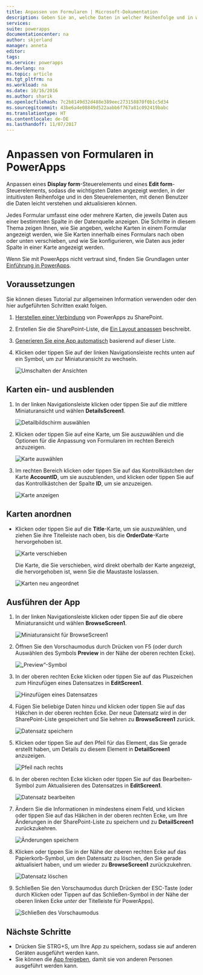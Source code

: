 ```yaml
---
title: Anpassen von Formularen | Microsoft-Dokumentation
description: Geben Sie an, welche Daten in welcher Reihenfolge und in welchen Steuerelementen angezeigt werden sollen.
services: 
suite: powerapps
documentationcenter: na
author: skjerland
manager: anneta
editor: 
tags: 
ms.service: powerapps
ms.devlang: na
ms.topic: article
ms.tgt_pltfrm: na
ms.workload: na
ms.date: 10/16/2016
ms.author: sharik
ms.openlocfilehash: 7c2b8149d32d488e389eec273158870f0b1c5d34
ms.sourcegitcommit: 43be6a4e08849d522aabb6f767a81c092419babc
ms.translationtype: HT
ms.contentlocale: de-DE
ms.lasthandoff: 11/07/2017
---
```

# <a name="customize-forms-in-powerapps"></a>Anpassen von Formularen in PowerApps
Anpassen eines **Display form**-Steuerelements und eines **Edit form**-Steuerelements, sodass die wichtigsten Daten angezeigt werden, in der intuitivsten Reihenfolge und in den Steuerelementen, mit denen Benutzer die Daten leicht verstehen und aktualisieren können.

Jedes Formular umfasst eine oder mehrere Karten, die jeweils Daten aus einer bestimmten Spalte in der Datenquelle anzeigen. Die Schritte in diesem Thema zeigen Ihnen, wie Sie angeben, welche Karten in einem Formular angezeigt werden, wie Sie Karten innerhalb eines Formulars nach oben oder unten verschieben, und wie Sie konfigurieren, wie Daten aus jeder Spalte in einer Karte angezeigt werden.

Wenn Sie mit PowerApps nicht vertraut sind, finden Sie Grundlagen unter [Einführung in PowerApps](getting-started.md).

## <a name="prerequisites"></a>Voraussetzungen
Sie können dieses Tutorial zur allgemeinen Information verwenden oder den hier aufgeführten Schritten exakt folgen.

1. [Herstellen einer Verbindung](connect-to-sharepoint.md) von PowerApps zu SharePoint.
2. Erstellen Sie die SharePoint-Liste, die [Ein Layout anpassen](customize-layout-sharepoint.md) beschreibt.
3. [Generieren Sie eine App automatisch](app-from-sharepoint.md) basierend auf dieser Liste.
4. Klicken oder tippen Sie auf der linken Navigationsleiste rechts unten auf ein Symbol, um zur Miniaturansicht zu wechseln.
   
    ![Umschalten der Ansichten](./media/customize-forms-sharepoint/toggle-view.png)

## <a name="show-and-hide-cards"></a>Karten ein- und ausblenden
1. In der linken Navigationsleiste klicken oder tippen Sie auf die mittlere Miniaturansicht und wählen **DetailsScreen1**.
   
    ![Detailbildschirm auswählen](./media/customize-forms-sharepoint/details-thumbnail.png)
2. Klicken oder tippen Sie auf eine Karte, um Sie auszuwählen und die Optionen für die Anpassung von Formularen im rechten Bereich anzuzeigen.
   
    ![Karte auswählen](./media/customize-forms-sharepoint/select-card.png)
3. Im rechten Bereich klicken oder tippen Sie auf das Kontrollkästchen der Karte **AccountID**, um sie auszublenden, und klicken oder tippen Sie auf das Kontrollkästchen der Spalte **ID**, um sie anzuzeigen.
   
    ![Karte anzeigen](./media/customize-forms-sharepoint/checkbox.png)

## <a name="reorder-the-cards"></a>Karten anordnen
* Klicken oder tippen Sie auf die **Title**-Karte, um sie auszuwählen, und ziehen Sie ihre Titelleiste nach oben, bis die **OrderDate**-Karte hervorgehoben ist.
  
    ![Karte verschieben](./media/customize-forms-sharepoint/move-card.png)
  
    Die Karte, die Sie verschieben, wird direkt oberhalb der Karte angezeigt, die hervorgehoben ist, wenn Sie die Maustaste loslassen.
  
    ![Karten neu angeordnet](./media/customize-forms-sharepoint/reordered-card.png)

## <a name="run-the-app"></a>Ausführen der App
1. In der linken Navigationsleiste klicken oder tippen Sie auf die obere Miniaturansicht und wählen **BrowseScreen1**.
   
    ![Miniaturansicht für BrowseScreen1](./media/customize-forms-sharepoint/browse-thumbnail.png)
2. Öffnen Sie den Vorschaumodus durch Drücken von F5 (oder durch Auswählen des Symbols **Preview** in der Nähe der oberen rechten Ecke).  
   
    ![„Preview“-Symbol](./media/customize-forms-sharepoint/open-preview.png)
3. In der oberen rechten Ecke klicken oder tippen Sie auf das Pluszeichen zum Hinzufügen eines Datensatzes in **EditScreen1**.
   
    ![Hinzufügen eines Datensatzes](./media/customize-forms-sharepoint/add-record.png)
4. Fügen Sie beliebige Daten hinzu und klicken oder tippen Sie auf das Häkchen in der oberen rechten Ecke. Der neue Datensatz wird in der SharePoint-Liste gespeichert und Sie kehren zu **BrowseScreen1** zurück.
   
    ![Datensatz speichern](./media/customize-forms-sharepoint/save-record.png)
5. Klicken oder tippen Sie auf den Pfeil für das Element, das Sie gerade erstellt haben, um Details zu diesem Element in **DetailScreen1** anzuzeigen.  
   
    ![Pfeil nach rechts](./media/customize-forms-sharepoint/right-arrow.png)
6. In der oberen rechten Ecke klicken oder tippen Sie auf das Bearbeiten-Symbol zum Aktualisieren des Datensatzes in **EditScreen1**.
   
    ![Datensatz bearbeiten](./media/customize-forms-sharepoint/edit-record.png)
7. Ändern Sie die Informationen in mindestens einem Feld, und klicken oder tippen Sie auf das Häkchen in der oberen rechten Ecke, um Ihre Änderungen in der SharePoint-Liste zu speichern und zu **DetailScreen1** zurückzukehren.  
   
    ![Änderungen speichern](./media/customize-forms-sharepoint/save-record.png)
8. Klicken oder tippen Sie in der Nähe der oberen rechten Ecke auf das Papierkorb-Symbol, um den Datensatz zu löschen, den Sie gerade aktualisiert haben, und um wieder zu **BrowseScreen1** zurückzukehren.
   
    ![Datensatz löschen](./media/customize-forms-sharepoint/delete-record.png)
9. Schließen Sie den Vorschaumodus durch Drücken der ESC-Taste (oder durch Klicken oder Tippen auf das Schließen-Symbol in der Nähe der oberen linken Ecke *unter* der Titelleiste für PowerApps).
   
    ![Schließen des Vorschaumodus](./media/customize-forms-sharepoint/close-preview.png)

## <a name="next-steps"></a>Nächste Schritte
* Drücken Sie STRG+S, um Ihre App zu speichern, sodass sie auf anderen Geräten ausgeführt werden kann.
* Sie können die [App freigeben](share-app.md), damit sie von anderen Personen ausgeführt werden kann.

